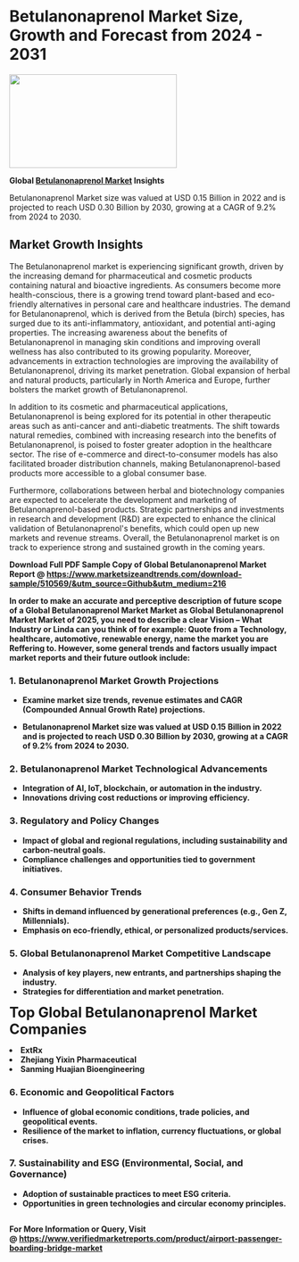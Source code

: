 <H1>Betulanonaprenol Market Size, Growth and Forecast from 2024 - 2031</H1><img class="aligncenter size-medium wp-image-584254" src="https://thirdeyenews.in/wp-content/uploads/2024/09/Global-Market-Research-300x168.jpeg" alt="" width="300" height="168" /><p><strong>Global&nbsp;<a href="https://www.marketsizeandtrends.com/download-sample/510569/&amp;utm_source=Github&utm_medium=216">Betulanonaprenol Market</a> Insights</strong></p><p>Betulanonaprenol Market size was valued at USD 0.15 Billion in 2022 and is projected to reach USD 0.30 Billion by 2030, growing at a CAGR of 9.2% from 2024 to 2030.</p><p><h2>Market Growth Insights</h2> <p>The Betulanonaprenol market is experiencing significant growth, driven by the increasing demand for pharmaceutical and cosmetic products containing natural and bioactive ingredients. As consumers become more health-conscious, there is a growing trend toward plant-based and eco-friendly alternatives in personal care and healthcare industries. The demand for Betulanonaprenol, which is derived from the Betula (birch) species, has surged due to its anti-inflammatory, antioxidant, and potential anti-aging properties. The increasing awareness about the benefits of Betulanonaprenol in managing skin conditions and improving overall wellness has also contributed to its growing popularity. Moreover, advancements in extraction technologies are improving the availability of Betulanonaprenol, driving its market penetration. Global expansion of herbal and natural products, particularly in North America and Europe, further bolsters the market growth of Betulanonaprenol.</p> <p><strong></strong></p> <p>In addition to its cosmetic and pharmaceutical applications, Betulanonaprenol is being explored for its potential in other therapeutic areas such as anti-cancer and anti-diabetic treatments. The shift towards natural remedies, combined with increasing research into the benefits of Betulanonaprenol, is poised to foster greater adoption in the healthcare sector. The rise of e-commerce and direct-to-consumer models has also facilitated broader distribution channels, making Betulanonaprenol-based products more accessible to a global consumer base.</p> <p>Furthermore, collaborations between herbal and biotechnology companies are expected to accelerate the development and marketing of Betulanonaprenol-based products. Strategic partnerships and investments in research and development (R&D) are expected to enhance the clinical validation of Betulanonaprenol's benefits, which could open up new markets and revenue streams. Overall, the Betulanonaprenol market is on track to experience strong and sustained growth in the coming years.</p> <p><strong></p><p><span class=""><strong>Download Full PDF Sample Copy of Global Betulanonaprenol Market Report</strong> @ <a href="https://www.marketsizeandtrends.com/download-sample/510569/&amp;utm_source=Github&utm_medium=216" target="_blank">https://www.marketsizeandtrends.com/download-sample/510569/&amp;utm_source=Github&utm_medium=216</a></span></p><p>In order to make an accurate and perceptive description of future scope of a Global&nbsp;Betulanonaprenol Market Market as Global&nbsp;Betulanonaprenol Market Market of 2025, you need to describe a clear Vision &ndash; What Industry or Linda can you think of for example: Quote from a Technology, healthcare, automotive, renewable energy, name the market you are Reffering to. However, some general trends and factors usually impact market reports and their future outlook include:</p><h3>1.&nbsp;<strong>Betulanonaprenol Market Growth Projections</strong></h3><ul><li>Examine market size trends, revenue estimates and CAGR (Compounded Annual Growth Rate) projections.</li><li><p>Betulanonaprenol Market size was valued at USD 0.15 Billion in 2022 and is projected to reach USD 0.30 Billion by 2030, growing at a CAGR of 9.2% from 2024 to 2030.</p></li></ul><h3>2.&nbsp;<strong>Betulanonaprenol Market Technological Advancements</strong></h3><ul><li>Integration of AI, IoT, blockchain, or automation in the industry.</li><li>Innovations driving cost reductions or improving efficiency.</li></ul><h3>3.&nbsp;<strong>Regulatory and Policy Changes</strong></h3><ul><li>Impact of global and regional regulations, including sustainability and carbon-neutral goals.</li><li>Compliance challenges and opportunities tied to government initiatives.</li></ul><h3>4.&nbsp;<strong>Consumer Behavior Trends</strong></h3><ul><li>Shifts in demand influenced by generational preferences (e.g., Gen Z, Millennials).</li><li>Emphasis on eco-friendly, ethical, or personalized products/services.</li></ul><h3>5.&nbsp;<strong>Global Betulanonaprenol Market Competitive Landscape</strong></h3><ul><li>Analysis of key players, new entrants, and partnerships shaping the industry.</li><li>Strategies for differentiation and market penetration.</li></ul><p data-pm-slice="1 1 []"><span style="color: inherit; font-family: inherit; font-size: 25px;">Top Global Betulanonaprenol Market Companies</span></p><div class="" data-test-id=""><p><li>ExtRx</li><li> Zhejiang Yixin Pharmaceutical</li><li> Sanming Huajian Bioengineering</li></p></div><h3>6.&nbsp;<strong>Economic and Geopolitical Factors</strong></h3><ul><li>Influence of global economic conditions, trade policies, and geopolitical events.</li><li>Resilience of the market to inflation, currency fluctuations, or global crises.</li></ul><h3>7.&nbsp;<strong>Sustainability and ESG (Environmental, Social, and Governance)</strong></h3><ul><li>Adoption of sustainable practices to meet ESG criteria.</li><li>Opportunities in green technologies and circular economy principles.</li></ul><h2><strong style="font-size: 14px;">For More Information or Query, Visit @&nbsp;</strong><a style="background-color: #ffffff; font-size: 14px;" href="https://www.marketsizeandtrends.com/report/betulanonaprenol-market/" target="_blank">https://www.verifiedmarketreports.com/product/airport-passenger-boarding-bridge-market</a></h2>
